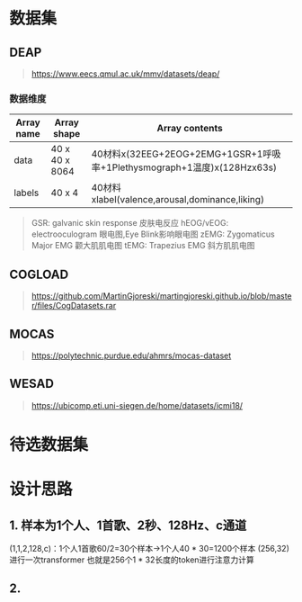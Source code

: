 # 数据集
## DEAP
  > https://www.eecs.qmul.ac.uk/mmv/datasets/deap/
### 数据维度
Array name|Array shape|Array contents
---|---|---
data|40 x 40 x 8064|40材料x(32EEG+2EOG+2EMG+1GSR+1呼吸率+1Plethysmograph+1温度)x(128Hzx63s)
labels|40 x 4|40材料xlabel(valence,arousal,dominance,liking)
> GSR: galvanic skin response 皮肤电反应
> hEOG/vEOG: electrooculogram 眼电图,Eye Blink影响眼电图
> zEMG: Zygomaticus Major EMG 颧大肌肌电图
> tEMG: Trapezius EMG 斜方肌肌电图
## COGLOAD
  > https://github.com/MartinGjoreski/martingjoreski.github.io/blob/master/files/CogDatasets.rar
## MOCAS
  > https://polytechnic.purdue.edu/ahmrs/mocas-dataset
## WESAD
  > https://ubicomp.eti.uni-siegen.de/home/datasets/icmi18/
# 待选数据集
# 设计思路
## 1. 样本为1个人、1首歌、2秒、128Hz、c通道  
  (1,1,2,128,c)：1个人1首歌60/2=30个样本->1个人40 * 30=1200个样本
  (256,32)进行一次transformer 也就是256个1 * 32长度的token进行注意力计算
## 2. 
